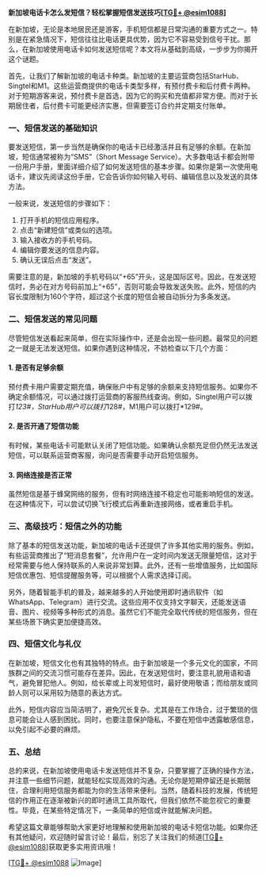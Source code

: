 **新加坡电话卡怎么发短信？轻松掌握短信发送技巧[[TG💪+ @esim1088](https://t.me/s/esim1088)]**

在新加坡，无论是本地居民还是游客，手机短信都是日常沟通的重要方式之一。特别是在紧急情况下，短信往往比电话更具优势，因为它不容易受到信号干扰。那么，在新加坡使用电话卡如何发送短信呢？本文将从基础到高级，一步步为你揭开这个谜题。

首先，让我们了解新加坡的电话卡种类。新加坡的主要运营商包括StarHub、Singtel和M1。这些运营商提供的电话卡类型多样，有预付费卡和后付费卡两种。对于短期游客来说，预付费卡是首选，因为它的购买和充值都非常方便。而对于长期居住者，后付费卡可能更经济实惠，但需要签订合约并定期支付账单。

### 一、短信发送的基础知识

要发送短信，第一步当然是确保你的电话卡已经激活并且有足够的余额。在新加坡，短信通常被称为“SMS”（Short Message Service）。大多数电话卡都会附带一份用户手册，里面详细介绍了如何发送短信的基本步骤。如果你是第一次使用电话卡，建议先阅读这份手册，它会告诉你如何输入号码、编辑信息以及发送的具体方法。

一般来说，发送短信的步骤如下：
1. 打开手机的短信应用程序。
2. 点击“新建短信”或类似的选项。
3. 输入接收方的手机号码。
4. 编辑你要发送的信息内容。
5. 确认无误后点击“发送”。

需要注意的是，新加坡的手机号码以“+65”开头，这是国际区号。因此，在发送短信时，务必在对方号码前加上“+65”，否则可能会导致发送失败。此外，短信的内容长度限制为160个字符，超过这个长度的短信会被自动拆分为多条发送。

### 二、短信发送的常见问题

尽管短信发送看起来简单，但在实际操作中，还是会出现一些问题。最常见的问题之一就是无法发送短信。如果你遇到这种情况，不妨检查以下几个方面：

#### 1. 是否有足够余额
预付费卡用户需要定期充值，确保账户中有足够的余额来支持短信服务。如果你不确定余额情况，可以通过拨打运营商的客服热线查询。例如，Singtel用户可以拨打*123#，StarHub用户可以拨打*128#，M1用户可以拨打*129#。

#### 2. 是否开通了短信功能
有时候，某些电话卡可能默认关闭了短信功能。如果确认余额充足但仍然无法发送短信，可以联系运营商客服，询问是否需要手动开启短信服务。

#### 3. 网络连接是否正常
虽然短信是基于蜂窝网络的服务，但有时网络连接不稳定也可能影响短信的发送。在这种情况下，可以尝试切换飞行模式后再重新连接网络，或者重启手机。

### 三、高级技巧：短信之外的功能

除了基本的短信发送功能，新加坡的电话卡还提供了许多其他实用的服务。例如，有些运营商推出了“短消息套餐”，允许用户在一定时间内发送无限量短信，这对于经常需要与他人保持联系的人来说非常划算。此外，还有一些增值服务，比如国际短信优惠包、短信提醒服务等，可以根据个人需求选择订阅。

另外，随着智能手机的普及，越来越多的人开始使用即时通讯软件（如WhatsApp、Telegram）进行交流。这些应用不仅支持文字聊天，还能发送语音、图片、视频等多种形式的消息。虽然它们不能完全取代传统的短信服务，但在某些场景下确实更加便捷高效。

### 四、短信文化与礼仪

在新加坡，短信文化也有其独特的特点。由于新加坡是一个多元文化的国家，不同族群之间的交流习惯可能存在差异。因此，在发送短信时，要注意礼貌用语和语气，避免冒犯他人。例如，给长辈或上司发短信时，最好使用敬语；而给朋友或同龄人则可以采用较为随意的表达方式。

此外，短信内容应当简洁明了，避免冗长复杂。尤其是在工作场合，过于繁琐的信息可能会让人感到困扰。同时，也要注意保护隐私，不要在短信中透露敏感信息，以免引起不必要的麻烦。

### 五、总结

总的来说，在新加坡使用电话卡发送短信并不复杂，只要掌握了正确的操作方法，并注意一些细节问题，就能轻松实现高效的沟通。无论你是短期停留还是长期居住，合理利用短信服务都能为你的生活带来便利。当然，随着科技的发展，传统短信的作用正在逐渐被新兴的即时通讯工具所取代，但我们依然不能忽视它的重要性。毕竟，在某些特定情况下，一条简单的短信或许就能解决问题。

希望这篇文章能够帮助大家更好地理解和使用新加坡的电话卡短信功能。如果你还有其他疑问，欢迎随时留言讨论！最后，别忘了关注我们的频道[[TG💪+ @esim1088](https://t.me/s/esim1088)]获取更多实用资讯哦！

[[TG💪+ @esim1088](https://t.me/s/esim1088) ![Image](https://i.postimg.cc/4NQfJmqS/Snipaste-2025-05-13-00-14-12.png)]